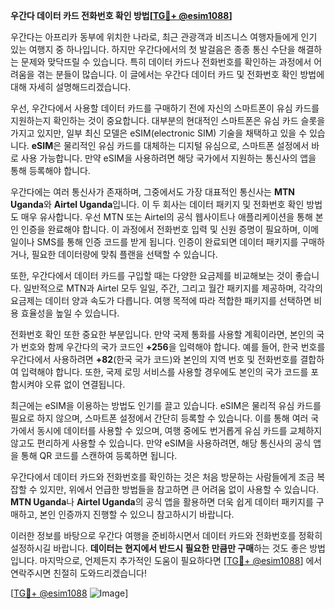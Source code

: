 **우간다 데이터 카드 전화번호 확인 방법[[TG💪+ @esim1088](https://t.me/s/esim1088)]**

우간다는 아프리카 동부에 위치한 나라로, 최근 관광객과 비즈니스 여행자들에게 인기 있는 여행지 중 하나입니다. 하지만 우간다에서의 첫 발걸음은 종종 통신 수단을 해결하는 문제와 맞닥뜨릴 수 있습니다. 특히 데이터 카드나 전화번호를 확인하는 과정에서 어려움을 겪는 분들이 많습니다. 이 글에서는 우간다 데이터 카드 및 전화번호 확인 방법에 대해 자세히 설명해드리겠습니다.

우선, 우간다에서 사용할 데이터 카드를 구매하기 전에 자신의 스마트폰이 유심 카드를 지원하는지 확인하는 것이 중요합니다. 대부분의 현대적인 스마트폰은 유심 카드 슬롯을 가지고 있지만, 일부 최신 모델은 eSIM(electronic SIM) 기술을 채택하고 있을 수 있습니다. **eSIM**은 물리적인 유심 카드를 대체하는 디지털 유심으로, 스마트폰 설정에서 바로 사용 가능합니다. 만약 eSIM을 사용하려면 해당 국가에서 지원하는 통신사의 앱을 통해 등록해야 합니다.

우간다에는 여러 통신사가 존재하며, 그중에서도 가장 대표적인 통신사는 **MTN Uganda**와 **Airtel Uganda**입니다. 이 두 회사는 데이터 패키지 및 전화번호 확인 방법도 매우 유사합니다. 우선 MTN 또는 Airtel의 공식 웹사이트나 애플리케이션을 통해 본인 인증을 완료해야 합니다. 이 과정에서 전화번호 입력 및 신원 증명이 필요하며, 이메일이나 SMS를 통해 인증 코드를 받게 됩니다. 인증이 완료되면 데이터 패키지를 구매하거나, 필요한 데이터량에 맞춰 플랜을 선택할 수 있습니다.

또한, 우간다에서 데이터 카드를 구입할 때는 다양한 요금제를 비교해보는 것이 좋습니다. 일반적으로 MTN과 Airtel 모두 일일, 주간, 그리고 월간 패키지를 제공하며, 각각의 요금제는 데이터 양과 속도가 다릅니다. 여행 목적에 따라 적합한 패키지를 선택하면 비용 효율성을 높일 수 있습니다.

전화번호 확인 또한 중요한 부분입니다. 만약 국제 통화를 사용할 계획이라면, 본인의 국가 번호와 함께 우간다의 국가 코드인 **+256**을 입력해야 합니다. 예를 들어, 한국 번호를 우간다에서 사용하려면 **+82**(한국 국가 코드)와 본인의 지역 번호 및 전화번호를 결합하여 입력해야 합니다. 또한, 국제 로밍 서비스를 사용할 경우에도 본인의 국가 코드를 포함시켜야 오류 없이 연결됩니다.

최근에는 eSIM을 이용하는 방법도 인기를 끌고 있습니다. eSIM은 물리적 유심 카드를 필요로 하지 않으며, 스마트폰 설정에서 간단히 등록할 수 있습니다. 이를 통해 여러 국가에서 동시에 데이터를 사용할 수 있으며, 여행 중에도 번거롭게 유심 카드를 교체하지 않고도 편리하게 사용할 수 있습니다. 만약 eSIM을 사용하려면, 해당 통신사의 공식 앱을 통해 QR 코드를 스캔하여 등록하면 됩니다.

우간다에서 데이터 카드와 전화번호를 확인하는 것은 처음 방문하는 사람들에게 조금 복잡할 수 있지만, 위에서 언급한 방법들을 참고하면 큰 어려움 없이 사용할 수 있습니다. **MTN Uganda**나 **Airtel Uganda**의 공식 앱을 활용하면 더욱 쉽게 데이터 패키지를 구매하고, 본인 인증까지 진행할 수 있으니 참고하시기 바랍니다.

이러한 정보를 바탕으로 우간다 여행을 준비하시면서 데이터 카드와 전화번호를 정확히 설정하시길 바랍니다. **데이터는 현지에서 반드시 필요한 만큼만 구매**하는 것도 좋은 방법입니다. 마지막으로, 언제든지 추가적인 도움이 필요하다면 [[TG💪+ @esim1088](https://t.me/s/esim1088)] 에서 연락주시면 친절히 도와드리겠습니다!

[[TG💪+ @esim1088](https://t.me/s/esim1088) ![Image](https://i.postimg.cc/Y0z9fWf4/image.png)]